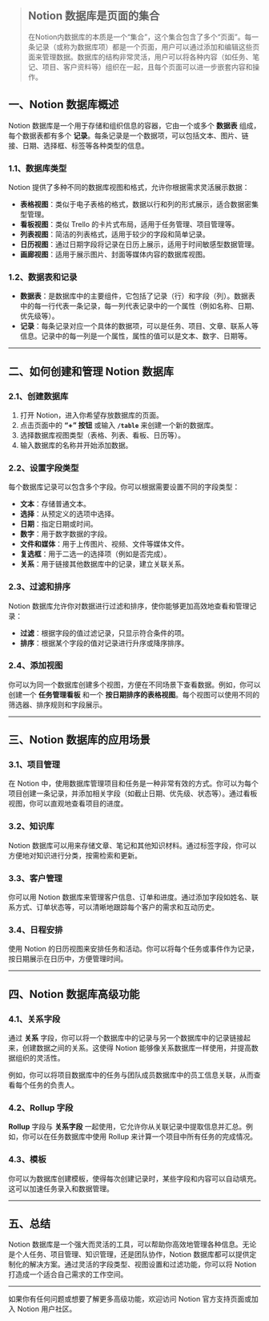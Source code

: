 
> ## Notion 数据库是页面的集合
> 在Notion内数据库的本质是一个“集合”，这个集合包含了多个“页面”。每一条记录（或称为数据库项）都是一个页面，用户可以通过添加和编辑这些页面来管理数据。数据库的结构非常灵活，用户可以将各种内容（如任务、笔记、项目、客户资料等）组织在一起，且每个页面可以进一步嵌套内容和操作。

## 一、Notion 数据库概述

Notion 数据库是一个用于存储和组织信息的容器，它由一个或多个 **数据表** 组成，每个数据表都有多个 **记录**。每条记录是一个数据项，可以包括文本、图片、链接、日期、选择框、标签等各种类型的信息。

### 1.1、数据库类型
Notion 提供了多种不同的数据库视图和格式，允许你根据需求灵活展示数据：

- **表格视图**：类似于电子表格的格式，数据以行和列的形式展示，适合数据密集型管理。
- **看板视图**：类似 Trello 的卡片式布局，适用于任务管理、项目管理等。
- **列表视图**：简洁的列表格式，适用于较少的字段和简单记录。
- **日历视图**：通过日期字段将记录在日历上展示，适用于时间敏感型数据管理。
- **画廊视图**：适用于展示图片、封面等媒体内容的数据库视图。

### 1.2、数据表和记录
- **数据表**：是数据库中的主要组件，它包括了记录（行）和字段（列）。数据表中的每一行代表一条记录，每一列代表记录中的一个属性（例如名称、日期、优先级等）。
- **记录**：每条记录对应一个具体的数据项，可以是任务、项目、文章、联系人等信息。记录中的每一列是一个属性，属性的值可以是文本、数字、日期等。

---

## 二、如何创建和管理 Notion 数据库

### 2.1、创建数据库
1. 打开 Notion，进入你希望存放数据库的页面。
2. 点击页面中的 **“+” 按钮** 或输入 **`/table`** 来创建一个新的数据库。
3. 选择数据库视图类型（表格、列表、看板、日历等）。
4. 输入数据库的名称并开始添加数据。

### 2.2、设置字段类型
每个数据库记录可以包含多个字段。你可以根据需要设置不同的字段类型：
- **文本**：存储普通文本。
- **选择**：从预定义的选项中选择。
- **日期**：指定日期或时间。
- **数字**：用于数字数据的字段。
- **文件和媒体**：用于上传图片、视频、文件等媒体文件。
- **复选框**：用于二选一的选择项（例如是否完成）。
- **关系**：用于链接其他数据库中的记录，建立关联关系。

### 2.3、过滤和排序
Notion 数据库允许你对数据进行过滤和排序，使你能够更加高效地查看和管理记录：
- **过滤**：根据字段的值过滤记录，只显示符合条件的项。
- **排序**：根据某个字段的值对记录进行升序或降序排序。

### 2.4、添加视图
你可以为同一个数据库创建多个视图，方便在不同场景下查看数据。例如，你可以创建一个 **任务管理看板** 和一个 **按日期排序的表格视图**。每个视图可以使用不同的筛选器、排序规则和字段展示。

---

## 三、Notion 数据库的应用场景

### 3.1、项目管理
在 Notion 中，使用数据库管理项目和任务是一种非常有效的方式。你可以为每个项目创建一条记录，并添加相关字段（如截止日期、优先级、状态等）。通过看板视图，你可以直观地查看项目的进度。

### 3.2、知识库
Notion 数据库可以用来存储文章、笔记和其他知识材料。通过标签字段，你可以方便地对知识进行分类，按需检索和更新。

### 3.3、客户管理
你可以用 Notion 数据库来管理客户信息、订单和进度。通过添加字段如姓名、联系方式、订单状态等，可以清晰地跟踪每个客户的需求和互动历史。

### 3.4、日程安排
使用 Notion 的日历视图来安排任务和活动。你可以将每个任务或事件作为记录，按日期展示在日历中，方便管理时间。

---

## 四、Notion 数据库高级功能

### 4.1、关系字段
通过 **关系** 字段，你可以将一个数据库中的记录与另一个数据库中的记录链接起来，创建数据之间的关系。这使得 Notion 能够像关系数据库一样使用，并提高数据组织的灵活性。

例如，你可以将项目数据库中的任务与团队成员数据库中的员工信息关联，从而查看每个任务的负责人。

### 4.2、Rollup 字段
**Rollup** 字段与 **关系字段** 一起使用，它允许你从关联记录中提取信息并汇总。例如，你可以在任务数据库中使用 Rollup 来计算一个项目中所有任务的完成情况。

### 4.3、模板
你可以为数据库创建模板，使得每次创建记录时，某些字段和内容可以自动填充。这可以加速任务录入和数据管理。

---

## 五、总结

Notion 数据库是一个强大而灵活的工具，可以帮助你高效地管理各种信息。无论是个人任务、项目管理、知识管理，还是团队协作，Notion 数据库都可以提供定制化的解决方案。通过灵活的字段类型、视图设置和过滤功能，你可以将 Notion 打造成一个适合自己需求的工作空间。

---

如果你有任何问题或想要了解更多高级功能，欢迎访问 Notion 官方支持页面或加入 Notion 用户社区。
